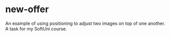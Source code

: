 # new-offer

An example of using positioning to adjust two images on top of one another. A task for my SoftUni course.
